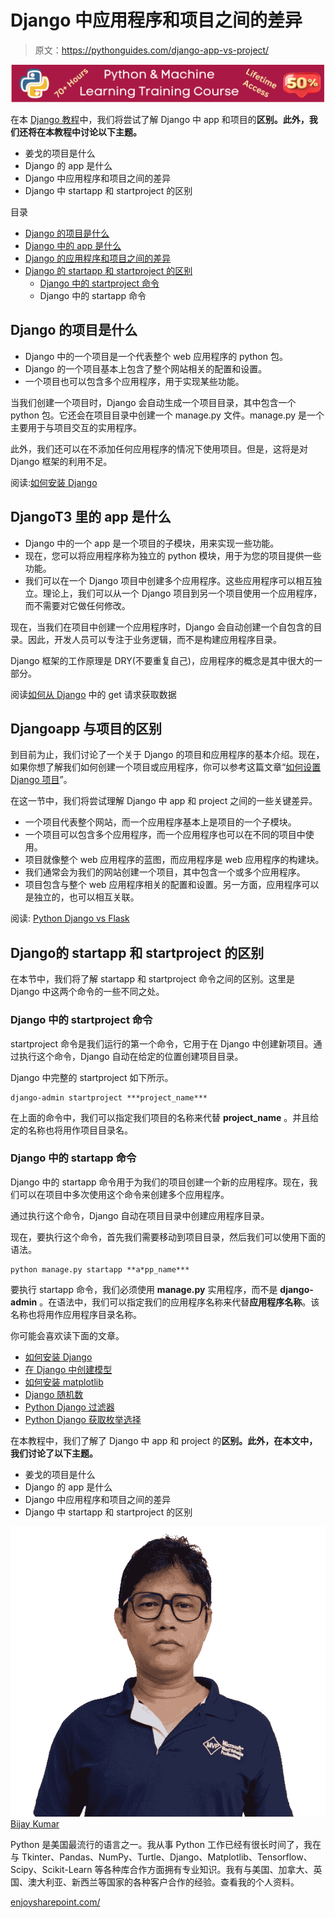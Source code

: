 # Django 中应用程序和项目之间的差异

> 原文：<https://pythonguides.com/django-app-vs-project/>

[![Python & Machine Learning training courses](img/49ec9c6da89a04c9f45bab643f8c765c.png)](https://sharepointsky.teachable.com/p/python-and-machine-learning-training-course)

在本 [Django 教程](https://pythonguides.com/what-is-python-django/)中，我们将尝试了解 Django 中 app 和项目的**区别。此外，我们还将在本教程中讨论以下主题。**

*   姜戈的项目是什么
*   Django 的 app 是什么
*   Django 中应用程序和项目之间的差异
*   Django 中 startapp 和 startproject 的区别

目录

[](#)

*   [Django 的项目是什么](#What_is_project_in_Django "What is project in Django ")
*   [Django 中的 app 是什么](#What_is_app_in_Django "What is app in Django ")
*   [Django 的应用程序和项目之间的差异](#Difference_between_app_and_project_in_Django "Difference between app and project in Django")
*   [Django 的 startapp 和 startproject 的区别](#Difference_between_startapp_and_startproject_in_Django "Difference between startapp and startproject in Django")
    *   [Django 中的 startproject 命令](#startproject_command_in_Django "startproject command in Django")
    *   Django 中的 startapp 命令

## Django 的项目是什么

*   Django 中的一个项目是一个代表整个 web 应用程序的 python 包。
*   Django 的一个项目基本上包含了整个网站相关的配置和设置。
*   一个项目也可以包含多个应用程序，用于实现某些功能。

当我们创建一个项目时，Django 会自动生成一个项目目录，其中包含一个 python 包。它还会在项目目录中创建一个 manage.py 文件。manage.py 是一个主要用于与项目交互的实用程序。

此外，我们还可以在不添加任何应用程序的情况下使用项目。但是，这将是对 Django 框架的利用不足。

阅读:[如何安装 Django](https://pythonguides.com/how-to-install-django/)

## DjangoT3 里的 app 是什么

*   Django 中的一个 app 是一个项目的子模块，用来实现一些功能。
*   现在，您可以将应用程序称为独立的 python 模块，用于为您的项目提供一些功能。
*   我们可以在一个 Django 项目中创建多个应用程序。这些应用程序可以相互独立。理论上，我们可以从一个 Django 项目到另一个项目使用一个应用程序，而不需要对它做任何修改。

现在，当我们在项目中创建一个应用程序时，Django 会自动创建一个自包含的目录。因此，开发人员可以专注于业务逻辑，而不是构建应用程序目录。

Django 框架的工作原理是 DRY(不要重复自己)，应用程序的概念是其中很大的一部分。

阅读[如何从 Django](https://pythonguides.com/get-data-from-get-request-in-django/) 中的 get 请求获取数据

## Djangoapp 与项目的区别

到目前为止，我们讨论了一个关于 Django 的项目和应用程序的基本介绍。现在，如果你想了解我们如何创建一个项目或应用程序，你可以参考这篇文章“[如何设置 Django 项目](https://pythonguides.com/setup-django-project/)”。

在这一节中，我们将尝试理解 Django 中 app 和 project 之间的一些关键差异。

*   一个项目代表整个网站，而一个应用程序基本上是项目的一个子模块。
*   一个项目可以包含多个应用程序，而一个应用程序也可以在不同的项目中使用。
*   项目就像整个 web 应用程序的蓝图，而应用程序是 web 应用程序的构建块。
*   我们通常会为我们的网站创建一个项目，其中包含一个或多个应用程序。
*   项目包含与整个 web 应用程序相关的配置和设置。另一方面，应用程序可以是独立的，也可以相互关联。

阅读: [Python Django vs Flask](https://pythonguides.com/python-django-vs-flask/)

## Django的 startapp 和 startproject 的区别

在本节中，我们将了解 startapp 和 startproject 命令之间的区别。这里是 Django 中这两个命令的一些不同之处。

### Django 中的 startproject 命令

startproject 命令是我们运行的第一个命令，它用于在 Django 中创建新项目。通过执行这个命令，Django 自动在给定的位置创建项目目录。

Django 中完整的 startproject 如下所示。

```
django-admin startproject ***project_name***
```

在上面的命令中，我们可以指定我们项目的名称来代替 **project_name** 。并且给定的名称也将用作项目目录名。

### Django 中的 startapp 命令

Django 中的 startapp 命令用于为我们的项目创建一个新的应用程序。现在，我们可以在项目中多次使用这个命令来创建多个应用程序。

通过执行这个命令，Django 自动在项目目录中创建应用程序目录。

现在，要执行这个命令，首先我们需要移动到项目目录，然后我们可以使用下面的语法。

```
python manage.py startapp **a*pp_name***
```

要执行 startapp 命令，我们必须使用 **manage.py** 实用程序，而不是 **django-admin** 。在语法中，我们可以指定我们的应用程序名称来代替**应用程序名称**。该名称也将用作应用程序目录名称。

你可能会喜欢读下面的文章。

*   [如何安装 Django](https://pythonguides.com/how-to-install-django/)
*   [在 Django 中创建模型](https://pythonguides.com/create-model-in-django/)
*   [如何安装 matplotlib](https://pythonguides.com/how-to-install-matplotlib-python/)
*   [Django 随机数](https://pythonguides.com/django-random-number/)
*   [Python Django 过滤器](https://pythonguides.com/python-django-filter/)
*   [Python Django 获取枚举选择](https://pythonguides.com/python-django-get-enum-choices/)

在本教程中，我们了解了 Django 中 app 和 project 的**区别。此外，在本文中，我们讨论了以下主题。**

*   姜戈的项目是什么
*   Django 的 app 是什么
*   Django 中应用程序和项目之间的差异
*   Django 中 startapp 和 startproject 的区别

![Bijay Kumar MVP](img/9cb1c9117bcc4bbbaba71db8d37d76ef.png "Bijay Kumar MVP")[Bijay Kumar](https://pythonguides.com/author/fewlines4biju/)

Python 是美国最流行的语言之一。我从事 Python 工作已经有很长时间了，我在与 Tkinter、Pandas、NumPy、Turtle、Django、Matplotlib、Tensorflow、Scipy、Scikit-Learn 等各种库合作方面拥有专业知识。我有与美国、加拿大、英国、澳大利亚、新西兰等国家的各种客户合作的经验。查看我的个人资料。

[enjoysharepoint.com/](https://enjoysharepoint.com/)[](https://www.facebook.com/fewlines4biju "Facebook")[](https://www.linkedin.com/in/fewlines4biju/ "Linkedin")[](https://twitter.com/fewlines4biju "Twitter")